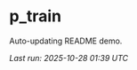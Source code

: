 # p_train

Auto-updating README demo.

<!--START_SECTION:status-->
_Last run: 2025-10-28 01:39 UTC_
<!--END_SECTION:status-->













































































































































































































































































































































































































































































































































































































































































































































































































































































































































































































































































































































































































































































































































































































































































































































































































